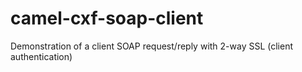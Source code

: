 # camel-cxf-soap-client
Demonstration of a client SOAP request/reply with 2-way SSL (client authentication)
